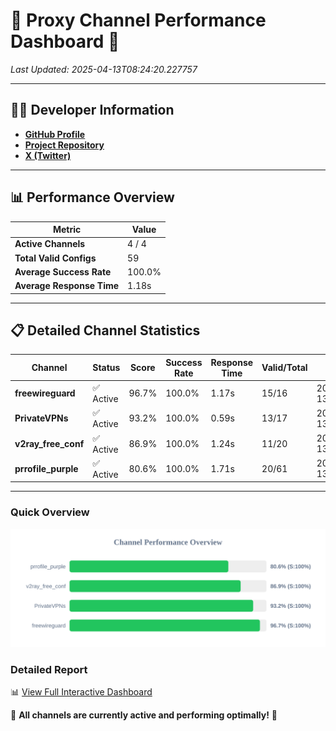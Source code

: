 # 🌟 Proxy Channel Performance Dashboard 🌟

_Last Updated: 2025-04-13T08:24:20.227757_

---

## 👩‍💻 Developer Information

- **[GitHub Profile](https://github.com/4n0nymou3)**  
- **[Project Repository](https://github.com/4n0nymou3/multi-proxy-config-fetcher)**  
- **[X (Twitter)](https://x.com/4n0nymou3)**  

---

## 📊 Performance Overview

| Metric                | Value       |
|-----------------------|-------------|
| **Active Channels**   | 4 / 4       |
| **Total Valid Configs** | 59          |
| **Average Success Rate** | 100.0%      |
| **Average Response Time** | 1.18s       |

---

## 📋 Detailed Channel Statistics

| Channel          | Status     | Score  | Success Rate | Response Time | Valid/Total | Last Success               |
|------------------|------------|--------|--------------|---------------|-------------|----------------------------|
| **freewireguard**  | ✅ Active  | 96.7%  | 100.0% | 1.17s         | 15/16       | 2025-04-13T08:24:20.225934 |
| **PrivateVPNs**  | ✅ Active  | 93.2%  | 100.0% | 0.59s         | 13/17       | 2025-04-13T08:24:19.034136 |
| **v2ray_free_conf**  | ✅ Active  | 86.9%  | 100.0% | 1.24s         | 11/20       | 2025-04-13T08:24:18.413203 |
| **prrofile_purple**  | ✅ Active  | 80.6%  | 100.0% | 1.71s         | 20/61       | 2025-04-13T08:24:17.112865 |

---

### Quick Overview
<div align="center">
  <a href="https://raw.githubusercontent.com/nullluser/NullRepo/refs/heads/main/assets/channel_stats_chart.svg">
    <img src="https://raw.githubusercontent.com/nullluser/NullRepo/refs/heads/main/assets/channel_stats_chart.svg" alt="Source Performance Statistics" width="800">
  </a>
</div>

### Detailed Report
📊 [View Full Interactive Dashboard](https://htmlpreview.github.io/?https://github.com/nullluser/NullRepo/blob/main/assets/performance_report.html)

🎉 **All channels are currently active and performing optimally!** 🎉
